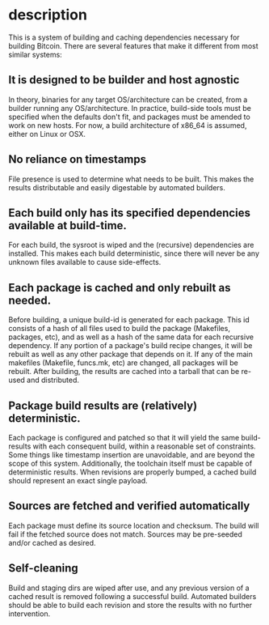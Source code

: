 # description

This is a system of building and caching dependencies necessary for building Bitcoin. There are several features that make it different from most similar systems:

## It is designed to be builder and host agnostic

In theory, binaries for any target OS/architecture can be created, from a builder running any OS/architecture. In practice, build-side tools must be specified when the defaults don't fit, and packages must be amended to work on new hosts. For now, a build architecture of x86\_64 is assumed, either on Linux or OSX.

## No reliance on timestamps

File presence is used to determine what needs to be built. This makes the results distributable and easily digestable by automated builders.

## Each build only has its specified dependencies available at build-time.

For each build, the sysroot is wiped and the \(recursive\) dependencies are installed. This makes each build deterministic, since there will never be any unknown files available to cause side-effects.

## Each package is cached and only rebuilt as needed.

Before building, a unique build-id is generated for each package. This id consists of a hash of all files used to build the package \(Makefiles, packages, etc\), and as well as a hash of the same data for each recursive dependency. If any portion of a package's build recipe changes, it will be rebuilt as well as any other package that depends on it. If any of the main makefiles \(Makefile, funcs.mk, etc\) are changed, all packages will be rebuilt. After building, the results are cached into a tarball that can be re-used and distributed.

## Package build results are \(relatively\) deterministic.

Each package is configured and patched so that it will yield the same build-results with each consequent build, within a reasonable set of constraints. Some things like timestamp insertion are unavoidable, and are beyond the scope of this system. Additionally, the toolchain itself must be capable of deterministic results. When revisions are properly bumped, a cached build should represent an exact single payload.

## Sources are fetched and verified automatically

Each package must define its source location and checksum. The build will fail if the fetched source does not match. Sources may be pre-seeded and/or cached as desired.

## Self-cleaning

Build and staging dirs are wiped after use, and any previous version of a cached result is removed following a successful build. Automated builders should be able to build each revision and store the results with no further intervention.

